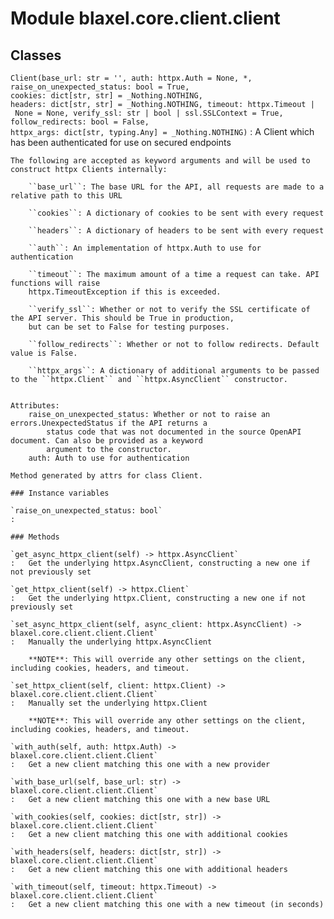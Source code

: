 Module blaxel.core.client.client
================================

Classes
-------

`Client(base_url: str = '', auth: httpx.Auth = None, *, raise_on_unexpected_status: bool = True, cookies: dict[str, str] = _Nothing.NOTHING, headers: dict[str, str] = _Nothing.NOTHING, timeout: httpx.Timeout | None = None, verify_ssl: str | bool | ssl.SSLContext = True, follow_redirects: bool = False, httpx_args: dict[str, typing.Any] = _Nothing.NOTHING)`
:   A Client which has been authenticated for use on secured endpoints
    
    The following are accepted as keyword arguments and will be used to construct httpx Clients internally:
    
        ``base_url``: The base URL for the API, all requests are made to a relative path to this URL
    
        ``cookies``: A dictionary of cookies to be sent with every request
    
        ``headers``: A dictionary of headers to be sent with every request
    
        ``auth``: An implementation of httpx.Auth to use for authentication
    
        ``timeout``: The maximum amount of a time a request can take. API functions will raise
        httpx.TimeoutException if this is exceeded.
    
        ``verify_ssl``: Whether or not to verify the SSL certificate of the API server. This should be True in production,
        but can be set to False for testing purposes.
    
        ``follow_redirects``: Whether or not to follow redirects. Default value is False.
    
        ``httpx_args``: A dictionary of additional arguments to be passed to the ``httpx.Client`` and ``httpx.AsyncClient`` constructor.
    
    
    Attributes:
        raise_on_unexpected_status: Whether or not to raise an errors.UnexpectedStatus if the API returns a
            status code that was not documented in the source OpenAPI document. Can also be provided as a keyword
            argument to the constructor.
        auth: Auth to use for authentication
    
    Method generated by attrs for class Client.

    ### Instance variables

    `raise_on_unexpected_status: bool`
    :

    ### Methods

    `get_async_httpx_client(self) ‑> httpx.AsyncClient`
    :   Get the underlying httpx.AsyncClient, constructing a new one if not previously set

    `get_httpx_client(self) ‑> httpx.Client`
    :   Get the underlying httpx.Client, constructing a new one if not previously set

    `set_async_httpx_client(self, async_client: httpx.AsyncClient) ‑> blaxel.core.client.client.Client`
    :   Manually the underlying httpx.AsyncClient
        
        **NOTE**: This will override any other settings on the client, including cookies, headers, and timeout.

    `set_httpx_client(self, client: httpx.Client) ‑> blaxel.core.client.client.Client`
    :   Manually set the underlying httpx.Client
        
        **NOTE**: This will override any other settings on the client, including cookies, headers, and timeout.

    `with_auth(self, auth: httpx.Auth) ‑> blaxel.core.client.client.Client`
    :   Get a new client matching this one with a new provider

    `with_base_url(self, base_url: str) ‑> blaxel.core.client.client.Client`
    :   Get a new client matching this one with a new base URL

    `with_cookies(self, cookies: dict[str, str]) ‑> blaxel.core.client.client.Client`
    :   Get a new client matching this one with additional cookies

    `with_headers(self, headers: dict[str, str]) ‑> blaxel.core.client.client.Client`
    :   Get a new client matching this one with additional headers

    `with_timeout(self, timeout: httpx.Timeout) ‑> blaxel.core.client.client.Client`
    :   Get a new client matching this one with a new timeout (in seconds)